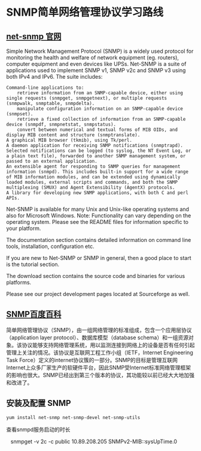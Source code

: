 # SNMP简单网络管理协议学习路线







## [net-snmp 官网](http://www.net-snmp.org/)
Simple Network Management Protocol (SNMP) is a widely used protocol for monitoring the health and welfare of network equipment (eg. routers), computer equipment and even devices like UPSs. Net-SNMP is a suite of applications used to implement SNMP v1, SNMP v2c and SNMP v3 using both IPv4 and IPv6. The suite includes:

    Command-line applications to:
        retrieve information from an SNMP-capable device, either using single requests (snmpget, snmpgetnext), or multiple requests (snmpwalk, snmptable, snmpdelta).
        manipulate configuration information on an SNMP-capable device (snmpset).
        retrieve a fixed collection of information from an SNMP-capable device (snmpdf, snmpnetstat, snmpstatus).
        convert between numerical and textual forms of MIB OIDs, and display MIB content and structure (snmptranslate).
    A graphical MIB browser (tkmib), using Tk/perl.
    A daemon application for receiving SNMP notifications (snmptrapd). Selected notifications can be logged (to syslog, the NT Event Log, or a plain text file), forwarded to another SNMP management system, or passed to an external application.
    An extensible agent for responding to SNMP queries for management information (snmpd). This includes built-in support for a wide range of MIB information modules, and can be extended using dynamically loaded modules, external scripts and commands, and both the SNMP multiplexing (SMUX) and Agent Extensibility (AgentX) protocols.
    A library for developing new SNMP applications, with both C and perl APIs.

Net-SNMP is available for many Unix and Unix-like operating systems and also for Microsoft Windows. Note: Functionality can vary depending on the operating system. Please see the README files for information specific to your platform.

The documentation section contains detailed information on command line tools, installation, configuration etc.

If you are new to Net-SNMP or SNMP in general, then a good place to start is the tutorial section.

The download section contains the source code and binaries for various platforms.

Please see our project development pages located at Sourceforge as well.


## [SNMP百度百科](https://baike.baidu.com/item/SNMP/133378?fr=aladdin)


简单网络管理协议（SNMP），由一组网络管理的标准组成，包含一个应用层协议（application layer protocol）、数据库模型（database schema）和一组资源对象。该协议能够支持网络管理系统，用以监测连接到网络上的设备是否有任何引起管理上关注的情况。该协议是互联网工程工作小组（IETF，Internet Engineering Task Force）定义的internet协议簇的一部分。SNMP的目标是管理互联网Internet上众多厂家生产的软硬件平台，因此SNMP受Internet标准网络管理框架的影响也很大。SNMP已经出到第三个版本的协议，其功能较以前已经大大地加强和改进了。






## 安装及配置 SNMP  

    yum install net-snmp net-snmp-devel net-snmp-utils
    
    






查看snmpd服务启动的时长

    snmpget -v 2c -c public 10.89.208.205 SNMPv2-MIB::sysUpTime.0


























































